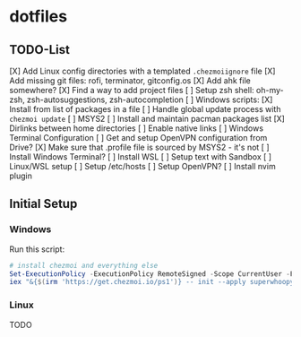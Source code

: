 # dotfiles

## TODO-List

[X] Add Linux config directories with a templated `.chezmoiignore` file
[X] Add missing git files: rofi, terminator, gitconfig.os
[X] Add ahk file somewhere?
[X] Find a way to add project files
[ ] Setup zsh shell: oh-my-zsh, zsh-autosuggestions, zsh-autocompletion
[ ] Windows scripts:
    [X] Install from list of packages in a file
    [ ] Handle global update process with `chezmoi update`
    [ ] MSYS2
        [ ] Install and maintain pacman packages list
        [X] Dirlinks between home directories
        [ ] Enable native links
    [ ] Windows Terminal Configuration
    [ ] Get and setup OpenVPN configuration from Drive?
    [X] Make sure that .profile file is sourced by MSYS2 - it's not
    [ ] Install Windows Terminal?
    [ ] Install WSL
    [ ] Setup text with Sandbox
[ ] Linux/WSL setup
    [ ] Setup /etc/hosts
    [ ] Setup OpenVPN?
[ ] Install nvim plugin


## Initial Setup

### Windows

Run this script:

```ps1
# install chezmoi and everything else
Set-ExecutionPolicy -ExecutionPolicy RemoteSigned -Scope CurrentUser -Force
iex "&{$(irm 'https://get.chezmoi.io/ps1')} -- init --apply superwhoopy"
```


### Linux

TODO



